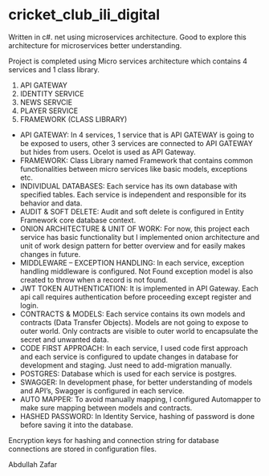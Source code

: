 # cricket_club_ili_digital
Written in c#. net using microservices architecture. Good to explore this architecture for microservices better understanding.

Project is completed using Micro services architecture which contains 4 services and 1 class library.

1)	API GATEWAY
2)	IDENTITY SERVICE
3)	NEWS SERVCIE
4)	PLAYER SERVICE
5)	FRAMEWORK (CLASS LIBRARY)

* API GATEWAY: In 4 services, 1 service that is API GATEWAY is going to be exposed to users, other 3 services are connected to API GATEWAY but hides from users. Ocelot is used as API Gateway.
* FRAMEWORK: Class Library named Framework that contains common functionalities between micro services like basic models, exceptions etc.
* INDIVIDUAL DATABASES: Each service has its own database with specified tables. Each service is independent and responsible for its behavior and data.
* AUDIT & SOFT DELETE: Audit and soft delete is configured in Entity Framework core database context.
* ONION ARCHITECTURE & UNIT OF WORK:  For now, this project each service has basic functionality but I implemented onion architecture and unit of work design pattern for better overview and for easily makes changes in future.
* MIDDLEWARE – EXCEPTION HANDLING: In each service, exception handling middleware is configured. Not Found exception model is also created to throw when a record is not found.
* JWT TOKEN AUTHENTICATION: It is implemented in API Gateway. Each api call requires authentication before proceeding except register and login.
* CONTRACTS & MODELS: Each service contains its own models and contracts (Data Transfer Objects). Models are not going to expose to outer world. Only contracts are visible to outer world to encapsulate the secret and unwanted data.
* CODE FIRST APPROACH: In each service, I used code first approach and each service is configured to update changes in database for development and staging. Just need to add-migration manually.
* POSTGRES: Database which is used for each service is postgres.
* SWAGGER: In development phase, for better understanding of models and API’s, Swagger is configured in each service.
* AUTO MAPPER: To avoid manually mapping, I configured Automapper to make sure mapping between models and contracts.
* HASHED PASSWORD: In Identity Service, hashing of password is done before saving it into the database.

Encryption keys for hashing and connection string for database connections are stored in configuration files.

Abdullah Zafar

